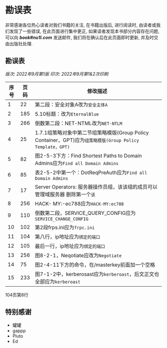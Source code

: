 # 勘误表

非常感谢各位热心读者对我们书籍的关注, 在书籍出版后, 进行阅读时, 由读者或我们发现了一些错误, 在此页面进行集中更正, 如果读者发现本书部分内容存在问题, 可以向 ***book#nu1l.com*** 发送邮件, 我们将在确认后在此页面即时更新, 并及时交由出版社处理.

## 勘误表

*版次: 2022年9月第1版 印次: 2022年9月第1&2次印刷*

| 序号 | 页码   | 修改描述                                                                                      |
| -- | ---- | -----------------------------------------------------------------------------------------                                                       |
| 1  | 22 | 第二段：安全对象A改为`安全主体A`                                 |
| 2  | 185 | 5.10标题：改为`EternalBlue`                                    |
| 3  | 266 | 倒数第二段：NET-NTML改为`NET-NTLM`                              |
| 4  | 25 | 1.7.1组策略对象中第二节组策略模版(Group Policy Container，GPT)应为`组策略模版(Group Policy Template，GPT)`                             |
| 5  | 82 | 图2-5-3下方：Find Shortest Paths to Domain Admins应为`Find all Domain Admins`                             |
| 6  | 85 | 表2-5-2中第一个：DotReqPreAuth应为`Find all Domain Admins`                             |
| 7  | 17 | Server Operators: 服务器操作员组，该该组的成员可以管理域服务器 删除第一个`该`                             |
| 8  | 256 | HACK- MY:-ec788应为`HACK-MY:ec788`                            |
| 9  | 110 | 倒数第二段，SERVICE_QUERY_CONFIG应为`SERVICE_CHANGE_CONFIG`                            |
| 10  | 102 | 第2段frps.ini应为`frpc.ini`                      |
| 11  | 104 | 第八行，ip地址应为`绑定的端口`                   |
| 12  | 105 | 最后一行，ip地址应为`绑定的端口`                      |
| 13  | 256 | 图8-2-1，Neqotiate应改为`Negotiate`                 |
| 14  | 75 | 图2-4-11下方的命令，在/masterkey前面加一个空格                   |
| 15  | 233 | 图7-1-2中，kerberosast应为`kerberoast`，后文正文也全部应为`kerberoast`    |

104页第8行


## 特别感谢
- 罐罐
- gappp
- Pluto
- Ed
